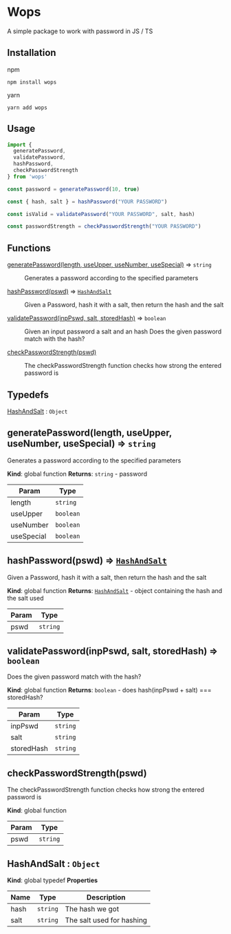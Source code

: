 # Wops 
A simple package to work with password in JS / TS

## Installation
npm
```
npm install wops 
```
yarn
```
yarn add wops
```

## Usage
```typescript
import { 
  generatePassword, 
  validatePassword, 
  hashPassword,
  checkPasswordStrength
} from 'wops'

const password = generatePassword(10, true)

const { hash, salt } = hashPassword("YOUR PASSWORD")

const isValid = validatePassword("YOUR PASSWORD", salt, hash)

const passwordStrength = checkPasswordStrength("YOUR PASSWORD")
```

## Functions

<dl>
<dt><a href="#generatePassword">generatePassword(length, useUpper, useNumber, useSpecial)</a> ⇒ <code>string</code></dt>
<dd><p>Generates a password according to the specified parameters</p>
</dd>
<dt><a href="#hashPassword">hashPassword(pswd)</a> ⇒ <code><a href="#HashAndSalt">HashAndSalt</a></code></dt>
<dd><p>Given a Password, hash it with a salt, then return the hash and the salt</p>
</dd>
<dt><a href="#validatePassword">validatePassword(inpPswd, salt, storedHash)</a> ⇒ <code>boolean</code></dt>
<dd><p>Given an input password a salt and an hash
Does the given password match with the hash?</p>
</dd>
<dt><a href="#checkPasswordStrength">checkPasswordStrength(pswd)</a></dt>
<dd><p>The checkPasswordStrength function checks how strong the entered password is</p>
</dd>
</dl>

## Typedefs

<dl>
<dt><a href="#HashAndSalt">HashAndSalt</a> : <code>Object</code></dt>
<dd></dd>
</dl>

<a name="generatePassword"></a>

## generatePassword(length, useUpper, useNumber, useSpecial) ⇒ <code>string</code>
Generates a password according to the specified parameters

**Kind**: global function
**Returns**: <code>string</code> - password

| Param | Type |
| --- | --- |
| length | <code>string</code> |
| useUpper | <code>boolean</code> |
| useNumber | <code>boolean</code> |
| useSpecial | <code>boolean</code> |

<a name="hashPassword"></a>

## hashPassword(pswd) ⇒ [<code>HashAndSalt</code>](#HashAndSalt)
Given a Password, hash it with a salt, then return the hash and the salt

**Kind**: global function
**Returns**: [<code>HashAndSalt</code>](#HashAndSalt) - object containing the hash and the salt used

| Param | Type |
| --- | --- |
| pswd | <code>string</code> |

<a name="validatePassword"></a>

## validatePassword(inpPswd, salt, storedHash) ⇒ <code>boolean</code>
Does the given password match with the hash?

**Kind**: global function
**Returns**: <code>boolean</code> - does hash(inpPswd + salt) === storedHash?

| Param | Type |
| --- | --- |
| inpPswd | <code>string</code> |
| salt | <code>string</code> |
| storedHash | <code>string</code> |

<a name="checkPasswordStrength"></a>

## checkPasswordStrength(pswd)
The checkPasswordStrength function checks how strong the entered password is

**Kind**: global function

| Param | Type |
| --- | --- |
| pswd | <code>string</code> |

<a name="HashAndSalt"></a>

## HashAndSalt : <code>Object</code>
**Kind**: global typedef
**Properties**

| Name | Type | Description |
| --- | --- | --- |
| hash | <code>string</code> | The hash we got |
| salt | <code>string</code> | The salt used for hashing |
